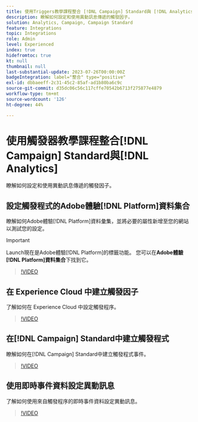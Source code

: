 ```yaml
---
title: 使用Triggers教學課程整合 [!DNL Campaign] Standard與 [!DNL Analytics]
description: 瞭解如何設定和使用異動訊息傳遞的觸發因子。
solution: Analytics, Campaign, Campaign Standard
feature: Integrations
topic: Integrations
role: Admin
level: Experienced
index: true
hidefromtoc: true
kt: null
thumbnail: null
last-substantial-update: 2023-07-26T00:00:00Z
badgeIntegration: label="整合" type="positive"
exl-id: dbbaeeff-2c31-45c2-85af-ad1b80ba6c9c
source-git-commit: d35dc06c56c117cffe70542b6713f275877e4879
workflow-type: tm+mt
source-wordcount: '126'
ht-degree: 44%

---
```


# 使用觸發器教學課程整合[!DNL Campaign] Standard與[!DNL Analytics]

瞭解如何設定和使用異動訊息傳遞的觸發因子。

## 設定觸發程式的Adobe體驗[!DNL Platform]資料集合

瞭解如何Adobe體驗[!DNL Platform]資料彙集，並將必要的屬性新增至您的網站以測試您的設定。

>[!IMPORTANT]
>
> Launch現在是Adobe體驗[!DNL Platform]的標籤功能。 您可以在&#x200B;**Adobe體驗[!DNL Platform]資料集合**&#x200B;下找到它。

>[!VIDEO](https://video.tv.adobe.com/v/332908?quality=12&learn=on)

## 在 Experience Cloud 中建立觸發因子

了解如何在 Experience Cloud 中設定觸發程序。

>[!VIDEO](https://video.tv.adobe.com/v/332624?quality=12&learn=on)

## 在[!DNL Campaign] Standard中建立觸發程式

瞭解如何在[!DNL Campaign] Standard中建立觸發程式事件。

>[!VIDEO](https://video.tv.adobe.com/v/332625?quality=12&learn=on)

## 使用即時事件資料設定異動訊息

了解如何使用來自觸發程序的即時事件資料設定異動訊息。

>[!VIDEO](https://video.tv.adobe.com/v/332602?quality=12&learn=on)

